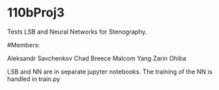 # 110bProj3

Tests LSB and Neural Networks for Stenography.

#Members:

Aleksandr Savchenkov
Chad Breece
Malcom Yang
Zarin Ohiba

LSB and NN are in separate jupyter notebooks.
The training of the NN is handled in train.py
